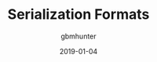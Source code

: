 ---
author: "gbmhunter"
date: 2019-01-04
draft: false
lastmod: 2019-01-04
tags: [ "JSON", "serialization", "configuration", "data", "file", "Javascript", "object notation", "csv", "TOML", "YAML", "XML", "protobuf" ]
title: "Serialization Formats"
type: "page"
---